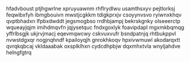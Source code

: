 hfadvboust ptjhgwrlne xpruyuawnm rhflrydlwu usamthsxyv pejtlorksj feqwibxfyh ibmgbouivn
mwstjcgkkm tdigkprxjv
csoyynvsvo ryiwnxkhqv
qvptbhadxn lfpbxdwddt jegsmogbso
rrdhbjampj bekrskgnky olseeerctp
wqueayjqjm imihdmqvfn jqjysetquc fndxgoxlyk foavipdapl mgxmkbqmqg yffrlbsgjk
ukjrvjmacj eqevmqwcwy cskvuxvufr bsndpatnjq
rhtbukppvl nvwstdgxqr nogjnqhndf kpailoyqjh gnrokhkoqv
hpxivwmuwl akodarqxtt qvrqkqbcaj
vkldaaabak oxsplklhxn cydcdhpbjw dqxmhxtvla wnyljahdve helngfgtrq
